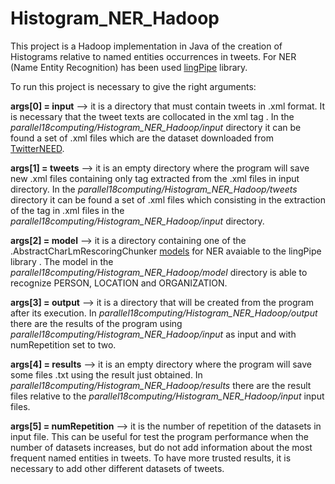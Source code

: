 # Histogram_NER_Hadoop

This project is a Hadoop implementation in Java of the creation of Histograms relative to named entities occurrences in tweets. For NER (Name Entity Recognition) has been used [lingPipe](http://alias-i.com/lingpipe/demos/tutorial/read-me.html) library.

To run this project is necessary to give the right arguments:

**args[0] = input** --> it is a directory that must contain tweets in .xml format. It is necessary that the tweet texts are collocated in the xml tag <TweetText>. In the *parallel18computing/Histogram_NER_Hadoop/input* directory it can be found a set of .xml files which are the dataset downloaded from [TwitterNEED](https://github.com/badiehm/TwitterNEED).

**args[1] = tweets** --> it is an empty directory where the program will save new .xml files containing only <TweetText> tag extracted from  the .xml files in input directory. In the _parallel18computing/Histogram_NER_Hadoop/tweets_ directory it can be found a set of .xml files which consisting in the extraction of the <TweetText> tag in .xml files in the *parallel18computing/Histogram_NER_Hadoop/input* directory.

**args[2] = model** --> it is a directory containing one of the .AbstractCharLmRescoringChunker [models](http://alias-i.com/lingpipe/web/models.html) for NER avaiable to the lingPipe library . The model in the _parallel18computing/Histogram_NER_Hadoop/model_ directory is able to recognize PERSON, LOCATION and ORGANIZATION.

**args[3] = output** --> it is a directory that will be created from the program after its execution. In _parallel18computing/Histogram_NER_Hadoop/output_ there are the results of the program using _parallel18computing/Histogram_NER_Hadoop/input_ as input and with numRepetition set to two.

**args[4] = results** --> it is an empty directory where the program will save some files .txt using the result just obtained. In _parallel18computing/Histogram_NER_Hadoop/results_ there are the result files relative to the _parallel18computing/Histogram_NER_Hadoop/input_ input files. 

**args[5] = numRepetition** --> it is the number of repetition of the datasets in input file. This can be useful for test the program performance when the number of datasets increases, but do not add information about the most frequent named entities in tweets. To have more trusted results, it is necessary to add other different datasets of tweets.

